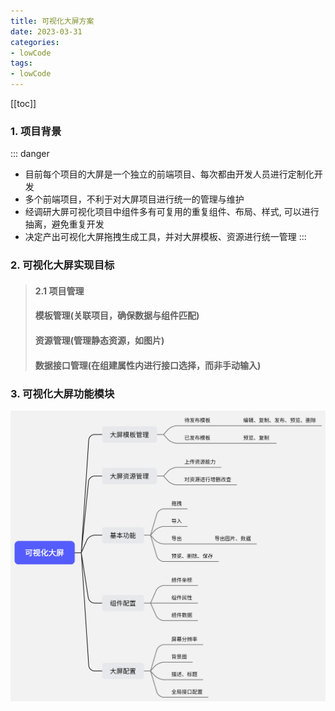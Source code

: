 ```yaml
---
title: 可视化大屏方案
date: 2023-03-31
categories:
- lowCode
tags:
- lowCode
---
```


[[toc]]
### 1. 项目背景
::: danger
* 目前每个项目的大屏是一个独立的前端项目、每次都由开发人员进行定制化开发
* 多个前端项目，不利于对大屏项目进行统一的管理与维护
* 经调研大屏可视化项目中组件多有可复用的重复组件、布局、样式, 可以进行抽离，避免重复开发
* 决定产出可视化大屏拖拽生成工具，并对大屏模板、资源进行统一管理
:::

### 2. 可视化大屏实现目标
> #### 2.1 项目管理
> #### 模板管理(关联项目，确保数据与组件匹配)
> #### 资源管理(管理静态资源，如图片)
> #### 数据接口管理(在组建属性内进行接口选择，而非手动输入)

### 3. 可视化大屏功能模块
![An image](../static/img/screen.png)

